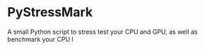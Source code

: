 # PyStressMark
A small Python script to stress test your CPU and GPU, as well as benchmark your CPU l
